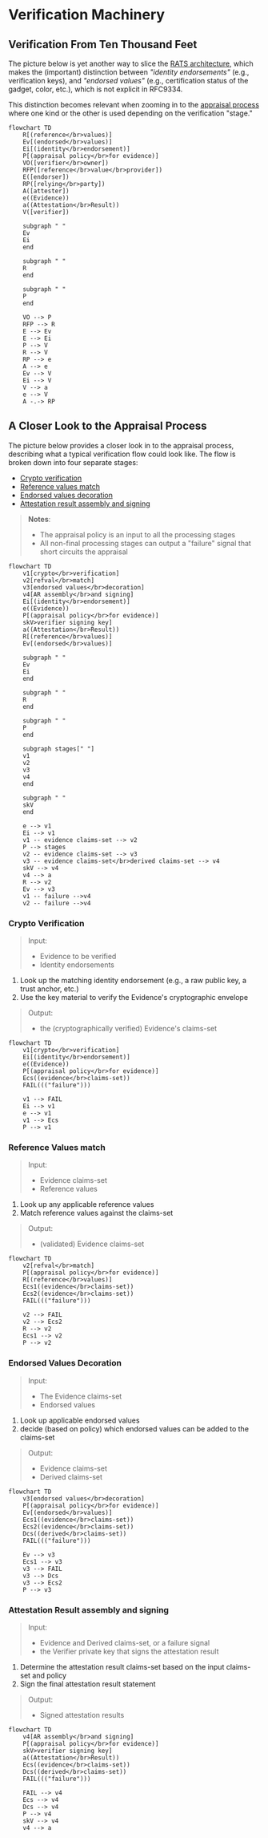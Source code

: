 
# Verification Machinery

## Verification From Ten Thousand Feet

The picture below is yet another way to slice the [RATS architecture](https://www.rfc-editor.org/rfc/rfc9334.html#figure-1), which makes the (important) distinction between _"identity endorsements"_ (e.g., verification keys), and _"endorsed values"_ (e.g., certification status of the gadget, color, etc.), which is not explicit in RFC9334.

This distinction becomes relevant when zooming in to the [appraisal process](#a-closer-look-to-the-appraisal-process) where one kind or the other is used depending on the verification "stage."

```mermaid
flowchart TD
    R[(reference</br>values)]
    Ev[(endorsed</br>values)]
    Ei[(identity</br>endorsement)]
    P[(appraisal policy</br>for evidence)]
    VO([verifier</br>owner])
    RFP([reference</br>value</br>provider])
    E([endorser])
    RP([relying</br>party])
    A([attester])
    e((Evidence))
    a((Attestation</br>Result))
    V([verifier])

    subgraph " "
    Ev
    Ei
    end

    subgraph " "
    R
    end
    
    subgraph " "
    P
    end

    VO --> P
    RFP --> R
    E --> Ev
    E --> Ei
    P --> V
    R --> V
    RP --> e
    A --> e
    Ev --> V
    Ei --> V
    V --> a
    e --> V
    A -.-> RP

```

## A Closer Look to the Appraisal Process

The picture below provides a closer look in to the appraisal process, describing what a typical verification flow could look like.  The flow is broken down into four separate stages:

* [Crypto verification](#crypto-verification)
* [Reference values match](#reference-values-match)
* [Endorsed values decoration](#endorsed-values-decoration)
* [Attestation result assembly and signing](#attestation-result-assembly-and-signing)

> **Notes**:
>
> * The appraisal policy is an input to all the processing stages
> * All non-final processing stages can output a "failure" signal that short circuits the appraisal
  
```mermaid
flowchart TD
    v1[crypto</br>verification]
    v2[refval</br>match]
    v3[endorsed values</br>decoration]
    v4[AR assembly</br>and signing]
    Ei[(identity</br>endorsement)]
    e((Evidence))
    P[(appraisal policy</br>for evidence)]
    skV>verifier signing key]
    a((Attestation</br>Result))
    R[(reference</br>values)]
    Ev[(endorsed</br>values)]

    subgraph " "
    Ev
    Ei
    end

    subgraph " "
    R
    end
    
    subgraph " "
    P
    end

    subgraph stages[" "]
    v1
    v2
    v3
    v4
    end

    subgraph " "
    skV
    end

    e --> v1
    Ei --> v1
    v1 -- evidence claims-set --> v2
    P --> stages
    v2 -- evidence claims-set --> v3
    v3 -- evidence claims-set</br>derived claims-set --> v4
    skV --> v4
    v4 --> a
    R --> v2
    Ev --> v3
    v1 -- failure -->v4
    v2 -- failure -->v4
```

### Crypto Verification

> Input:
>
> * Evidence to be verified
> * Identity endorsements

1. Look up the matching identity endorsement (e.g., a raw public key, a trust anchor, etc.)
1. Use the key material to verify the Evidence's cryptographic envelope

> Output:
>
> * the (cryptographically verified) Evidence's claims-set

```mermaid
flowchart TD
    v1[crypto</br>verification]
    Ei[(identity</br>endorsement)]
    e((Evidence))
    P[(appraisal policy</br>for evidence)]
    Ecs((evidence</br>claims-set))
    FAIL((("failure")))

    v1 --> FAIL
    Ei --> v1
    e --> v1
    v1 --> Ecs
    P --> v1
```

### Reference Values match

> Input:
>
> * Evidence claims-set
> * Reference values

1. Look up any applicable reference values
1. Match reference values against the claims-set

> Output:
>
> * (validated) Evidence claims-set

```mermaid
flowchart TD
    v2[refval</br>match]
    P[(appraisal policy</br>for evidence)]
    R[(reference</br>values)]
    Ecs1((evidence</br>claims-set))
    Ecs2((evidence</br>claims-set))
    FAIL((("failure")))

    v2 --> FAIL
    v2 --> Ecs2
    R --> v2
    Ecs1 --> v2
    P --> v2
```

### Endorsed Values Decoration

> Input:
>
> * The Evidence claims-set
> * Endorsed values

1. Look up applicable endorsed values
1. decide (based on policy) which endorsed values can be added to the claims-set

> Output:
>
> * Evidence claims-set
> * Derived claims-set

```mermaid
flowchart TD
    v3[endorsed values</br>decoration]
    P[(appraisal policy</br>for evidence)]
    Ev[(endorsed</br>values)]
    Ecs1((evidence</br>claims-set))
    Ecs2((evidence</br>claims-set))
    Dcs((derived</br>claims-set))
    FAIL((("failure")))

    Ev --> v3
    Ecs1 --> v3
    v3 --> FAIL
    v3 --> Dcs
    v3 --> Ecs2
    P --> v3
```

### Attestation Result assembly and signing

> Input:
>
> * Evidence and Derived claims-set, or a failure signal
> * the Verifier private key that signs the attestation result

1. Determine the attestation result claims-set based on the input claims-set and policy
1. Sign the final attestation result statement

> Output:
>
> * Signed attestation results

```mermaid
flowchart TD
    v4[AR assembly</br>and signing]
    P[(appraisal policy</br>for evidence)]
    skV>verifier signing key]
    a((Attestation</br>Result))
    Ecs((evidence</br>claims-set))
    Dcs((derived</br>claims-set))
    FAIL((("failure")))

    FAIL --> v4
    Ecs --> v4
    Dcs --> v4
    P --> v4
    skV --> v4
    v4 --> a
```
